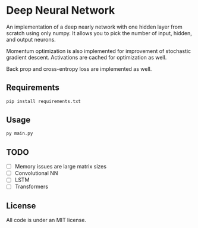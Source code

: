 # Deep Neural Network

An implementation of a deep nearly network with one hidden layer from scratch using only numpy. It allows you to pick the number of input, hidden, and output neurons. 


Momentum optimization is also implemented for improvement of stochastic gradient descent. Activations are cached for optimization as well.

Back prop and cross-entropy loss are implemented as well. 


## Requirements
```bash
pip install requirements.txt
```

## Usage
```bash
py main.py
```

## TODO
- [ ] Memory issues are large matrix sizes 
- [ ] Convolutional NN 
- [ ] LSTM 
- [ ] Transformers

## License
All code is under an MIT license.